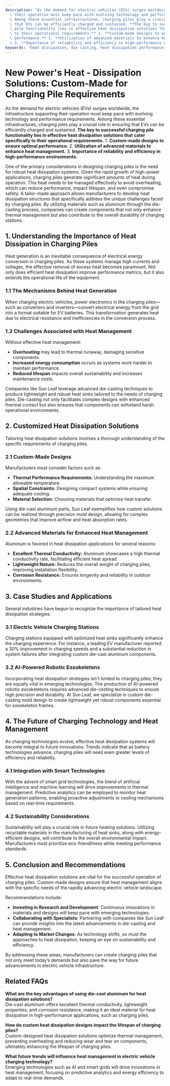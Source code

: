 ```yaml
---
description: "As the demand for electric vehicles (EVs) surges worldwide, the infrastructure supporting\
  \ their operation must keep pace with evolving technology and performance requirements.\
  \ Among these essential infrastructures, charging piles play a crucial role in ensuring\
  \ that EVs can be efficiently charged and sustained. **The key to successful charging\
  \ pile functionality lies in effective heat dissipation solutions that cater specifically\
  \ to their operational requirements.** 1. **Custom-made designs to ensure optimal\
  \ performance.** 2. **Utilization of advanced materials to enhance heat management.**\
  \ 3. **Importance of reliability and efficiency in high-performance environments.** "
keywords: "heat dissipation, die casting, heat dissipation performance, heat sink"
---
```

# New Power's Heat - Dissipation Solutions: Custom-Made for Charging Pile Requirements

As the demand for electric vehicles (EVs) surges worldwide, the infrastructure supporting their operation must keep pace with evolving technology and performance requirements. Among these essential infrastructures, charging piles play a crucial role in ensuring that EVs can be efficiently charged and sustained. **The key to successful charging pile functionality lies in effective heat dissipation solutions that cater specifically to their operational requirements.** 1. **Custom-made designs to ensure optimal performance.** 2. **Utilization of advanced materials to enhance heat management.** 3. **Importance of reliability and efficiency in high-performance environments.** 

One of the primary considerations in designing charging piles is the need for robust heat dissipation systems. Given the rapid growth of high-power applications, charging piles generate significant amounts of heat during operation. This heat needs to be managed effectively to avoid overheating, which can reduce performance, impact lifespan, and even compromise safety. A tailor-made approach allows manufacturers to develop heat dissipation structures that specifically address the unique challenges faced by charging piles. By utilizing materials such as aluminum through the die-casting process, companies can create components that not only enhance thermal management but also contribute to the overall durability of charging stations.

## **1. Understanding the Importance of Heat Dissipation in Charging Piles**

Heat generation is an inevitable consequence of electrical energy conversion in charging piles. As these systems manage high currents and voltages, the effective removal of excess heat becomes paramount. Not only does efficient heat dissipation improve performance metrics, but it also extends the operational life of the equipment. 

### **1.1 The Mechanisms Behind Heat Generation**

When charging electric vehicles, power electronics in the charging piles—such as converters and inverters—convert electrical energy from the grid into a format suitable for EV batteries. This transformation generates heat due to electrical resistance and inefficiencies in the conversion process. 

### **1.2 Challenges Associated with Heat Management**

Without effective heat management:

- **Overheating** may lead to thermal runaway, damaging sensitive components.
- **Increased energy consumption** occurs as systems work harder to maintain performance.
- **Reduced lifespan** impacts overall sustainability and increases maintenance costs.

Companies like Sun Leaf leverage advanced die-casting techniques to produce lightweight and robust heat sinks tailored to the needs of charging piles. Die-casting not only facilitates complex designs with enhanced thermal contact but also ensures that components can withstand harsh operational environments.

## **2. Customized Heat Dissipation Solutions**

Tailoring heat dissipation solutions involves a thorough understanding of the specific requirements of charging piles. 

### **2.1 Custom-Made Designs**

Manufacturers must consider factors such as:

- **Thermal Performance Requirements:** Understanding the maximum allowable temperature.
- **Spatial Constraints:** Designing compact systems while ensuring adequate cooling.
- **Material Selection:** Choosing materials that optimize heat transfer.

Using die-cast aluminum parts, Sun Leaf exemplifies how custom solutions can be realized through precision mold design, allowing for complex geometries that improve airflow and heat absorption rates.

### **2.2 Advanced Materials for Enhanced Heat Management**

Aluminum is favored in heat dissipation applications for several reasons:

- **Excellent Thermal Conductivity:** Aluminum showcases a high thermal conductivity rate, facilitating efficient heat spread.
- **Lightweight Nature:** Reduces the overall weight of charging piles, improving installation flexibility.
- **Corrosion Resistance:** Ensures longevity and reliability in outdoor environments.

## **3. Case Studies and Applications**

Several industries have begun to recognize the importance of tailored heat dissipation strategies. 

### **3.1 Electric Vehicle Charging Stations**

Charging stations equipped with optimized heat sinks significantly enhance the charging experience. For instance, a leading EV manufacturer reported a 30% improvement in charging speeds and a substantial reduction in system failures after integrating custom die-cast aluminum components.

### **3.2 AI-Powered Robotic Exoskeletons**

Incorporating heat dissipation strategies isn't limited to charging piles; they are equally vital in emerging technologies. The production of AI-powered robotic exoskeletons requires advanced die-casting techniques to ensure high precision and durability. At Sun Leaf, we specialize in custom die-casting mold design to create lightweight yet robust components essential for exoskeleton frames. 

## **4. The Future of Charging Technology and Heat Management**

As charging technologies evolve, effective heat dissipation systems will become integral to future innovations. Trends indicate that as battery technologies advance, charging piles will need even greater levels of efficiency and reliability.

### **4.1 Integration with Smart Technologies**

With the advent of smart grid technologies, the blend of artificial intelligence and machine learning will drive improvements in thermal management. Predictive analytics can be employed to monitor heat generation patterns, enabling proactive adjustments to cooling mechanisms based on real-time requirements.

### **4.2 Sustainability Considerations**

Sustainability will play a crucial role in future heating solutions. Utilizing recyclable materials in the manufacturing of heat sinks, along with energy-efficient designs, will contribute to the overall environmental impact. Manufacturers must prioritize eco-friendliness while meeting performance standards.

## **5. Conclusion and Recommendations**

Effective heat dissipation solutions are vital for the successful operation of charging piles. Custom-made designs ensure that heat management aligns with the specific needs of the rapidly advancing electric vehicle landscape. 

Recommendations include:

- **Investing in Research and Development**: Continuous innovations in materials and designs will keep pace with emerging technologies.
- **Collaborating with Specialists**: Partnering with companies like Sun Leaf can provide insights into the latest advancements in die-casting and heat management.
- **Adapting to Market Changes**: As technology shifts, so must the approaches to heat dissipation, keeping an eye on sustainability and efficiency.

By addressing these areas, manufacturers can create charging piles that not only meet today’s demands but also pave the way for future advancements in electric vehicle infrastructure.

## **Related FAQs**

**What are the key advantages of using die-cast aluminum for heat dissipation solutions?**  
Die-cast aluminum offers excellent thermal conductivity, lightweight properties, and corrosion resistance, making it an ideal material for heat dissipation in high-performance applications, such as charging piles.

**How do custom heat dissipation designs impact the lifespan of charging piles?**  
Custom-designed heat dissipation solutions optimize thermal management, preventing overheating and reducing wear and tear on components, ultimately enhancing the lifespan of charging piles.

**What future trends will influence heat management in electric vehicle charging technology?**  
Emerging technologies such as AI and smart grids will drive innovations in heat management, focusing on predictive analytics and energy efficiency to adapt to real-time demands.
